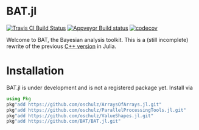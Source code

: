 # BAT.jl

[![Travis CI Build Status](https://travis-ci.org/bat/BAT.jl.svg?branch=master)](https://travis-ci.org/bat/BAT.jl)
[![Appveyor Build status](https://ci.appveyor.com/api/projects/status/github/bat/BAT.jl?branch=master&svg=true)](https://ci.appveyor.com/project/oschulz/bat-jl/branch/master)
[![codecov](https://codecov.io/gh/bat/BAT.jl/branch/master/graph/badge.svg)](https://codecov.io/gh/bat/BAT.jl)

Welcome to BAT, the Bayesian analysis toolkit. This is a (still incomplete) rewrite of the previous [C++ version](https://github.com/bat/bat) in Julia.


# Installation

BAT.jl is under development and is not a registered package yet. Install via

```julia
using Pkg
pkg"add https://github.com/oschulz/ArraysOfArrays.jl.git"
pkg"add https://github.com/oschulz/ParallelProcessingTools.jl.git"
pkg"add https://github.com/oschulz/ValueShapes.jl.git"
pkg"add https://github.com/BAT/BAT.jl.git"
```
